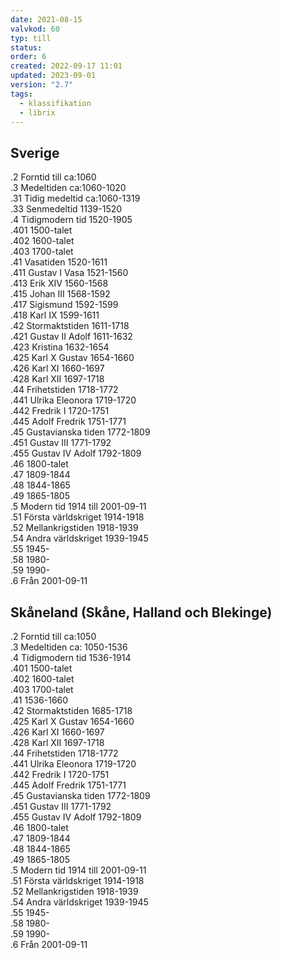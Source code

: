 ```yaml
---
date: 2021-08-15
valvkod: 60
typ: till
status: 
order: 6
created: 2022-09-17 11:01
updated: 2023-09-01
version: "2.7"
tags:
  - klassifikation
  - librix
---
```


## Sverige
.2    Forntid till ca:1060<br>
.3	  Medeltiden ca:1060-1020<br>
.31	  Tidig medeltid ca:1060-1319<br>
.33	  Senmedeltid 1139-1520<br>
.4	  Tidigmodern tid 1520-1905<br>
.401	1500-talet<br>
.402	1600-talet<br>
.403	1700-talet<br>
.41	  Vasatiden 1520-1611<br>
.411	Gustav I Vasa 1521-1560<br>
.413	Erik XIV 1560-1568<br>
.415	Johan III 1568-1592<br>
.417	Sigismund 1592-1599<br>
.418	Karl IX 1599-1611<br>
.42	  Stormaktstiden 1611-1718<br>
.421	Gustav II Adolf 1611-1632<br>
.423	Kristina 1632-1654<br>
.425	Karl X Gustav 1654-1660<br>
.426	Karl XI 1660-1697<br>
.428	Karl XII 1697-1718<br>
.44	  Frihetstiden 1718-1772<br>
.441	Ulrika Eleonora 1719-1720<br>
.442	Fredrik I 1720-1751<br>
.445	Adolf Fredrik 1751-1771<br>
.45	  Gustavianska tiden 1772-1809<br>
.451	Gustav III 1771-1792<br>
.455	Gustav IV Adolf 1792-1809<br>
.46	  1800-talet<br>
.47	  1809-1844<br>
.48	  1844-1865<br>
.49	  1865-1805<br>
.5	  Modern tid 1914 till 2001-09-11<br>
.51	  Första världskriget 1914-1918<br>
.52	  Mellankrigstiden 1918-1939<br>
.54	  Andra världskriget 1939-1945<br>
.55	  1945-<br>
.58	  1980-<br>
.59	  1990-<br>
.6	  Från 2001-09-11

## Skåneland (Skåne, Halland och Blekinge)
.2	  Forntid till ca:1050<br>
.3	  Medeltiden ca: 1050-1536<br>
.4	  Tidigmodern tid 1536-1914<br>
.401	1500-talet<br>
.402	1600-talet<br>
.403	1700-talet<br>
.41	  1536-1660<br>
.42	  Stormaktstiden 1685-1718<br>
.425	Karl X Gustav 1654-1660<br>
.426	Karl XI 1660-1697<br>
.428	Karl XII 1697-1718<br>
.44	  Frihetstiden 1718-1772<br>
.441	Ulrika Eleonora 1719-1720<br>
.442	Fredrik I 1720-1751<br>
.445	Adolf Fredrik 1751-1771<br>
.45	  Gustavianska tiden 1772-1809<br>
.451	Gustav III 1771-1792<br>
.455	Gustav IV Adolf 1792-1809<br>
.46	  1800-talet<br>
.47	  1809-1844<br>
.48	  1844-1865<br>
.49	  1865-1805<br>
.5	  Modern tid 1914 till 2001-09-11<br>
.51	  Första världskriget 1914-1918<br>
.52	  Mellankrigstiden 1918-1939<br>
.54	  Andra världskriget 1939-1945<br>
.55	  1945-<br>
.58	  1980-<br>
.59	  1990-<br>
.6	  Från 2001-09-11<br>
